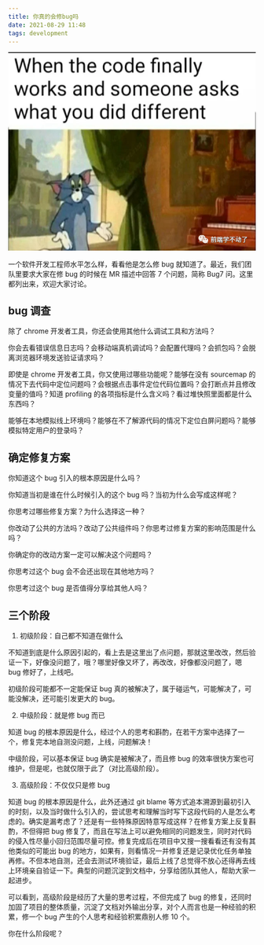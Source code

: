 ```yaml
---
title: 你真的会修bug吗
date: 2021-08-29 11:48
tags: development
---
```


![dont know why](./dont-know-why.png)

一个软件开发工程师水平怎么样，看看他是怎么修 bug 就知道了。最近，我们团队里要求大家在修 bug 的时候在 MR 描述中回答 7 个问题，简称 Bug7 问。这里都列出来，欢迎大家讨论。

## bug 调查

除了 chrome 开发者工具，你还会使用其他什么调试工具和方法吗？

你会去看错误信息日志吗？会移动端真机调试吗？会配置代理吗？会抓包吗？会脱离浏览器环境发送验证请求吗？

即使是 chrome 开发者工具，你又使用过哪些功能呢？能够在没有 sourcemap 的情况下去代码中定位问题吗？会根据点击事件定位代码位置吗？会打断点并且修改变量的值吗？知道 profiling 的各项指标是什么含义吗？看过堆快照里面都是什么东西吗？

能够在本地模拟线上环境吗？能够在不了解源代码的情况下定位白屏问题吗？能够模拟特定用户的登录吗？

## 确定修复方案

你知道这个 bug 引入的根本原因是什么吗？

你知道当初是谁在什么时候引入的这个 bug 吗？当初为什么会写成这样呢？

你思考过哪些修复方案？为什么选择这一种？

你改动了公共的方法吗？改动了公共组件吗？你思考过修复方案的影响范围是什么吗？

你确定你的改动方案一定可以解决这个问题吗？

你思考过这个 bug 会不会还出现在其他地方吗？

你思考过这个 bug 是否值得分享给其他人吗？

## 三个阶段

1. 初级阶段：自己都不知道在做什么

不知道到底是什么原因引起的，看上去是这里出了点问题，那就这里改改，然后验证一下，好像没问题了，哦？哪里好像又坏了，再改改，好像都没问题了，嗯 bug 修好了，上线吧。

初级阶段可能都不一定能保证 bug 真的被解决了，属于碰运气，可能解决了，可能没解决，还可能引发更大的 bug。

2. 中级阶段：就是修 bug 而已

知道 bug 的根本原因是什么，经过个人的思考和斟酌，在若干方案中选择了一个，修复完本地自测没问题，上线，问题解决！

中级阶段，可以基本保证 bug 确实是被解决了，而且修 bug 的效率很快方案也可维护，但是呢，也就仅限于此了（对比高级阶段）。

3. 高级阶段：不仅仅只是修 bug

知道 bug 的根本原因是什么，此外还通过 git blame 等方式追本溯源到最初引入的时刻，以及当时做什么引入的，尝试思考和理解当时写下这段代码的人是怎么考虑的。确实是漏考虑了？还是有一些特殊原因特意写成这样？在修复方案上反复斟酌，不但得把 bug 修复了，而且在写法上可以避免相同的问题发生，同时对代码的侵入性尽量小回归范围尽量可控。修复完成后在项目中又搜一搜看看还有没有其他类似的可能出 bug 的地方，如果有，则看情况一并修复还是记录优化任务单独再修。不但本地自测，还会去测试环境验证，最后上线了总觉得不放心还得再去线上环境亲自验证一下。典型的问题沉淀到文档中，分享给团队其他人，帮助大家一起进步。

可以看到，高级阶段是经历了大量的思考过程，不但完成了 bug 的修复，还同时加固了项目的整体质量，沉淀了文档对外输出分享，对个人而言也是一种经验的积累，修一个 bug 产生的个人思考和经验积累鼎别人修 10 个。

你在什么阶段呢？

